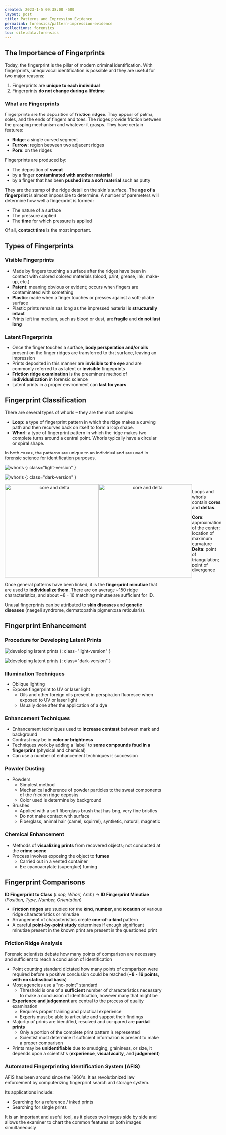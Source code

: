 ```yaml
---
created: 2023-1-5 09:38:00 -500
layout: post
title: Patterns and Impression Evidence
permalink: forensics/pattern-impression-evidence
collections: forensics
toc: site.data.forensics
---
```


## The Importance of Fingerprints

Today, the fingerprint is the pillar of modern criminal identification.
With fingerprints, unequivocal identification is possible and they are useful for two major reasons:
1. Fingerprints are **unique to each individual**
2. Fingerprints **do not change during a lifetime**

### What are Fingerprints

Fingerprints are the deposition of **friction ridges**. They appear of palms, soles, and the ends of fingers and toes. The ridges provide friction between the grasping mechanism and whatever it grasps. They have certain features:

* **Ridge**: a single curved segment
* **Furrow**: region between two adjacent ridges
* **Pore**: on the ridges 

Fingerprints are produced by:
* The deposition of **sweat**
* by a finger **contaminated with another material**
* by a finger that has been **pushed into a soft material** such as putty

They are the stamp of the ridge detail on the skin's surface. The **age of a fingerprint** is almost impossible to determine. A number of paremeters will determine how well a fingerprint is formed:

* The nature of a surface
* The pressure applied
* The **time** for which pressure is applied

Of all, **contact time** is the most important.


## Types of Fingerprints

### Visible Fingerprints

* Made by fingers touching a surface after the ridges have been in contact with colored colored materials (blood, paint, grease, ink, make-up, etc.)
* **Patent**: meaning obvious or evident; occurs when fingers are contaminated with something
* **Plastic**: made when a finger touches or presses against a soft-pliabe surface
* Plastic prints remain sas long as the impressed material is **structurally intact**
* Prints left ina  medium, such as blood or dust, are **fragile** and **do not last long**

### Latent Fingerprints

* Once the finger touches a surface, **body persperation and/or oils** present on the finger ridges are transferred to that surface, leaving an impression
* Prints deposited in this manner are **invisible to the eye** and are commonly referred to as latent or **invisible** fingerprints
* **Friction ridge examination** is the preeminent method of **individualization** in forensic science
* Latent prints in a proper environment can **last for years**


## Fingerprint Classification

There are several types of whorls – they are the most complex

* **Loop**: a type of fingerprint pattern in which the ridge makes a curving path and then recurves back on itself to form a loop shape.
* **Whorl**: a type of fingerprint pattern in which the ridge makes two complete turns around a central point. Whorls typically have a circular or spiral shape.

In both cases, the patterns are unique to an individual and are used in forensic science for identification purposes.

![whorls](../assets/img/forensics/whorls-light.svg)
{: class="light-version" }

![whorls](../assets/img/forensics/whorls-dark.svg)
{: class="dark-version" }


<div style="display: flex; justify-content: space-evenly; align-items: center">

<img class="light-version" src="../assets/img/forensics/core-delta-light.svg" alt="core and delta" height="300px" style="text-align: center">

<img class="dark-version" src="../assets/img/forensics/core-delta-dark.svg" alt="core and delta" height="300px" style="margin: 0; text-align: center;">

<div>
<p>Loops and whorls contain <strong>cores</strong> and <strong>deltas</strong>.</p>
<p>
<strong>Core</strong>: approximation of the center; location of maximum curvature<br>
<strong>Delta</strong>: point of triangulation; point of divergence
</p>
</div>

</div>

Once general patterns have been linked, it is the **fingerprint minutiae** that are used to **individualize them**. There are on average ~150 ridge characteristics, and about ~8 - 16 matching minutae are sufficient for ID.

Unusal fingerprints can be attributed to **skin diseases** and **genetic diseases** (naegeli syndrome, dermatopathia pigmentosa reticularis).


## Fingerprint Enhancement

### Procedure for Developing Latent Prints

![developing latent prints](../assets/img/forensics/developing-latent-prints-light.svg)
{: class="light-version" }

![developing latent prints](../assets/img/forensics/developing-latent-prints-dark.svg)
{: class="dark-version" }

### Illumination Techniques

* Oblique lighting
* Expose fingerprint to UV or laser light
    * Oils and other foreign oils present in perspiration fluoresce when exposed to UV or laser light
  * Usually done after the application of a dye

### Enhancement Techniques

* Enhancement techniques used to **increase contrast** between mark
and background
* Contrast may be in **color or brightness**
* Techniques work by adding a 'label' to **some compounds foud in a fingerprint** (physical and chemical)
* Can use a number of enhancement techniques is succession

### Powder Dusting

* Powders
    * Simplest method
    * Mechanical adherence of powder particles to the sweat components of the friction ridge deposits
    * Color used is determine by background
* Brushes
    * Applied with a soft fiberglass brush that has long, very fine bristles
    * Do not make contact with surface
    * Fiberglass, animal hair (camel, squirrel), synthetic, natural, magnetic

### Chemical Enhancement

* Methods of **visualizing prints** from recovered objects; not conducted at the **crime scene**
* Process involves exposing the object to **fumes**
  * Carried out in a vented container
  * Ex: cyanoacrylate (superglue) fuming

## Fingerprint Comparisons

**ID Fingerprint to Class** (*Loop, Whorl, Arch*) → **ID Fingerprint Minutiae** (*Position, Type, Number, Orientation*)

* **Friction ridges** are studied for the **kind**, **number**, and 
**location** of various ridge characteristics or minutiae 
* Arrangement of characteristics create **one-of-a-kind** pattern 
* A careful **point-by-point study** determines if enough significant 
minutiae present in the known print are present in the questioned 
print

### Friction Ridge Analysis

Forensic scientists debate how many points of comparison are necessary and sufficient to reach a conclusion of identification

* Point counting standard dictated how many points of comparison 
were required before a positive conclusion could be reached (**~8 - 16 points, with no statisstical basis**)
* Most agencies use a "no-point" standard
  * Threshold is one of a **sufficient** number of characteristics necessary to make a conclusion of identification, however many that might be
* **Experience and judgement** are central to the process of quality examination
  * Requires proper training and practical experience
  * Experts must be able to articulate and support their findings
* Majority of prints are identified, resolved and compared are **partial prints**
  * Only a portion of the complete print pattern is represented
  * Scientist must determine if sufficient information is present to  make a proper comparison
* Prints may be **unidentifiable** due to smudging, graininess, or size, it depends upon a scientist's (**experience**, **visual acuity**, and **judgement**)

### Automated Fingerprinting Identification System (AFIS)

AFIS has been around since the 1960's. It as revolutionized law enforcement by computerizing fingerprint search and storage system.

Its applications include:
* Searching for a reference / inked prints
* Searching for single prints

It is an important and useful tool, as it places two images 
side by side and allows the examiner to chart the common 
features on both images simultaneously

